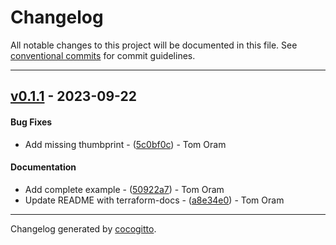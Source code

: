 # Changelog
All notable changes to this project will be documented in this file. See [conventional commits](https://www.conventionalcommits.org/) for commit guidelines.

- - -
## [v0.1.1](https://github.com/armakuni/terraform-aws-github-actions-oidc-provider/compare/v0.1.0..v0.1.1) - 2023-09-22
#### Bug Fixes
- Add missing thumbprint - ([5c0bf0c](https://github.com/armakuni/terraform-aws-github-actions-oidc-provider/commit/5c0bf0c35a7ce6050a23f4fc8c2deebde9648236)) - Tom Oram
#### Documentation
- Add complete example - ([50922a7](https://github.com/armakuni/terraform-aws-github-actions-oidc-provider/commit/50922a7dc47a5d3668a99b3fe18a3e56c48a375a)) - Tom Oram
- Update README with terraform-docs - ([a8e34e0](https://github.com/armakuni/terraform-aws-github-actions-oidc-provider/commit/a8e34e0c644ebfabb8b0deb56c6c2895a860053d)) - Tom Oram

- - -

Changelog generated by [cocogitto](https://github.com/cocogitto/cocogitto).